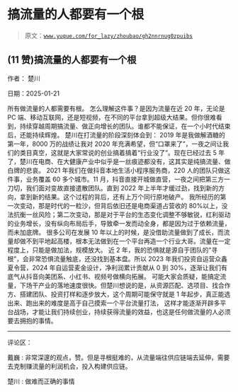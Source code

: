 # 搞流量的人都要有一个根

> 原文：[`www.yuque.com/for_lazy/zhoubao/gh2nnrnug0zpuibs`](https://www.yuque.com/for_lazy/zhoubao/gh2nnrnug0zpuibs)

## (11 赞)搞流量的人都要有一个根

作者： 楚川

日期：2025-01-21

所有做流量的人都需要有根。
怎么理解这件事？是因为流量在近 20 年，无论是 PC 端、移动互联网，还是短视频，在不同的平台拿到超级大结果。但你很难看到，持续穿越周期搞流量、做正向增长的团队。谁都不能保证，在一个小时代结束后，还能持续辉煌。
楚川在打流量的阶段深刻体会到：
2019 年是我做解酒糖的第一年，8000 万的战绩让我对 2020 年充满希望，但“口罩来了”，一夜之间让我们的类目真空，这就是大家常说的创业搞着搞着“行业没了”。现在已经过去 5 年了，楚川在电商、在大健康产业中似乎是一丝痕迹都没有，这其实是纯搞流量、做白牌的悲哀。
2021 年我们在做抖音本地生活小程序服务商，220 人的团队只做这件事，业务覆盖 60 多个城市。11 月，抖音直接开城做直营，一夜之间把第三方一刀切，我们面对变故直接遣散团队。直到 2022 年上半年才缓过劲，找到新的方向，拿到新的结果。这个过程的背后，还有上万个同行原地破产。
我所经历的第一次变动，那是时代的一粒沙，但背后依旧还是电商渠道占营收的 80%以上，没法抗衡一丝风险；第二次变动，那是对于平台的生态变化调整不够敏锐，红利驱动的业务增长，没有纵向布局后手，导致牵一发而动全身，都是因为过于依赖流量，而未加底牌。
很多公司在发展 10 年以上的时候，是没借助流量做到了成长，而流量却做不到平地起高楼，根本无法做到在一个平台再造一个行业大哥。流量在一定程度上，只能是做加法，规模放大。
近 2 年，我的恐惧就是源自于团队的“寻根”，会非常恐惧流量触底，还没找到基本盘。所以 2023 年我们投资自运营众鑫夏令营，2024 年自运营麦金设计，净利润累计贡献从 0 到 30%，逐渐让我们有底气从抖音向美团系、小红书、视频号做横向拓展。
可能大家会质疑，能搞定流量，下场干产业的落地速度很快。但楚川想说的是，从资源匹配、选项目、找合作方、搭建团队、投资打样和逐步放大，这个周期可能保守就是 1 年起步，真正能选出来、跑出来的难度是高于自己摸索一个平台流量打法，
这样才能逐渐开辟多平台战场，才能让我们持续创业，持续获得流量的效益，也这是任何做流量的人必须要去拥抱的事情。

* * *

评论区：

戴巍 : 非常深邃的观点，赞。但是寻根挺难的，从流量端往供应链端去延伸，需要去克制赚流量的利润机会，投入构建供应链。

楚川 : 做难而正确的事情